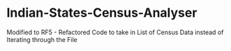 # Indian-States-Census-Analyser

Modified to RF5 - Refactored Code to take in List of Census Data instead of Iterating through the File